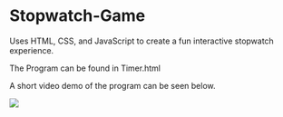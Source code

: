 # Stopwatch-Game
Uses HTML, CSS, and JavaScript to create a fun interactive stopwatch experience.

The Program can be found in Timer.html 

A short video demo of the program can be seen below.

![](https://github.com/yurippe777/Customizable-Interactive-Stopwatch-JavaScript/blob/main/StopwatchDemo.gif)

